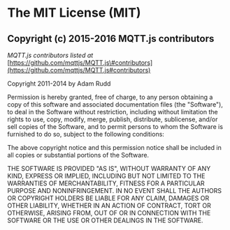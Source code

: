 # The MIT License \(MIT\)

## Copyright \(c\) 2015-2016 MQTT.js contributors

_MQTT.js contributors listed at_ [https://github.com/mqttjs/MQTT.js\#contributors](https://github.com/mqttjs/MQTT.js#contributors)

Copyright 2011-2014 by Adam Rudd

Permission is hereby granted, free of charge, to any person obtaining a copy of this software and associated documentation files \(the "Software"\), to deal in the Software without restriction, including without limitation the rights to use, copy, modify, merge, publish, distribute, sublicense, and/or sell copies of the Software, and to permit persons to whom the Software is furnished to do so, subject to the following conditions:

The above copyright notice and this permission notice shall be included in all copies or substantial portions of the Software.

THE SOFTWARE IS PROVIDED "AS IS", WITHOUT WARRANTY OF ANY KIND, EXPRESS OR IMPLIED, INCLUDING BUT NOT LIMITED TO THE WARRANTIES OF MERCHANTABILITY, FITNESS FOR A PARTICULAR PURPOSE AND NONINFRINGEMENT. IN NO EVENT SHALL THE AUTHORS OR COPYRIGHT HOLDERS BE LIABLE FOR ANY CLAIM, DAMAGES OR OTHER LIABILITY, WHETHER IN AN ACTION OF CONTRACT, TORT OR OTHERWISE, ARISING FROM, OUT OF OR IN CONNECTION WITH THE SOFTWARE OR THE USE OR OTHER DEALINGS IN THE SOFTWARE.

